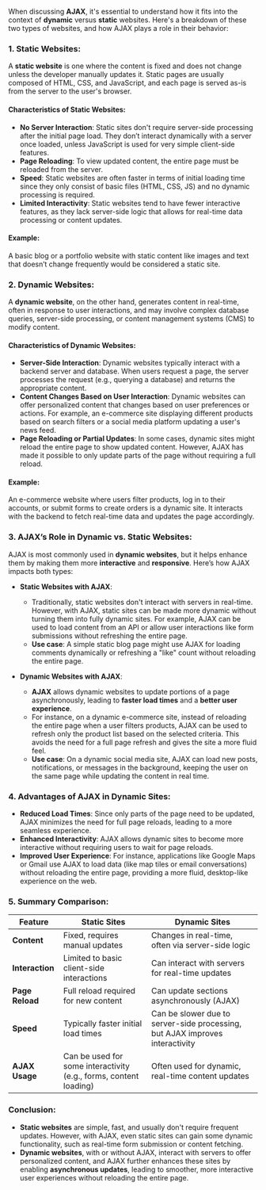 When discussing **AJAX**, it's essential to understand how it fits into the context of **dynamic** versus **static** websites. Here's a breakdown of these two types of websites, and how AJAX plays a role in their behavior:

### 1. **Static Websites**:
A **static website** is one where the content is fixed and does not change unless the developer manually updates it. Static pages are usually composed of HTML, CSS, and JavaScript, and each page is served as-is from the server to the user's browser.

#### Characteristics of Static Websites:
- **No Server Interaction**: Static sites don't require server-side processing after the initial page load. They don’t interact dynamically with a server once loaded, unless JavaScript is used for very simple client-side features.
- **Page Reloading**: To view updated content, the entire page must be reloaded from the server.
- **Speed**: Static websites are often faster in terms of initial loading time since they only consist of basic files (HTML, CSS, JS) and no dynamic processing is required.
- **Limited Interactivity**: Static websites tend to have fewer interactive features, as they lack server-side logic that allows for real-time data processing or content updates.
  
#### Example:
A basic blog or a portfolio website with static content like images and text that doesn’t change frequently would be considered a static site.

### 2. **Dynamic Websites**:
A **dynamic website**, on the other hand, generates content in real-time, often in response to user interactions, and may involve complex database queries, server-side processing, or content management systems (CMS) to modify content.

#### Characteristics of Dynamic Websites:
- **Server-Side Interaction**: Dynamic websites typically interact with a backend server and database. When users request a page, the server processes the request (e.g., querying a database) and returns the appropriate content.
- **Content Changes Based on User Interaction**: Dynamic websites can offer personalized content that changes based on user preferences or actions. For example, an e-commerce site displaying different products based on search filters or a social media platform updating a user's news feed.
- **Page Reloading or Partial Updates**: In some cases, dynamic sites might reload the entire page to show updated content. However, AJAX has made it possible to only update parts of the page without requiring a full reload.
  
#### Example:
An e-commerce website where users filter products, log in to their accounts, or submit forms to create orders is a dynamic site. It interacts with the backend to fetch real-time data and updates the page accordingly.

### 3. **AJAX’s Role in Dynamic vs. Static Websites**:

AJAX is most commonly used in **dynamic websites**, but it helps enhance them by making them more **interactive** and **responsive**. Here’s how AJAX impacts both types:

- **Static Websites with AJAX**:
   - Traditionally, static websites don't interact with servers in real-time. However, with AJAX, static sites can be made more dynamic without turning them into fully dynamic sites. For example, AJAX can be used to load content from an API or allow user interactions like form submissions without refreshing the entire page.
   - **Use case**: A simple static blog page might use AJAX for loading comments dynamically or refreshing a "like" count without reloading the entire page.

- **Dynamic Websites with AJAX**:
   - **AJAX** allows dynamic websites to update portions of a page asynchronously, leading to **faster load times** and a **better user experience**.
   - For instance, on a dynamic e-commerce site, instead of reloading the entire page when a user filters products, AJAX can be used to refresh only the product list based on the selected criteria. This avoids the need for a full page refresh and gives the site a more fluid feel.
   - **Use case**: On a dynamic social media site, AJAX can load new posts, notifications, or messages in the background, keeping the user on the same page while updating the content in real time.

### 4. **Advantages of AJAX in Dynamic Sites**:
- **Reduced Load Times**: Since only parts of the page need to be updated, AJAX minimizes the need for full page reloads, leading to a more seamless experience.
- **Enhanced Interactivity**: AJAX allows dynamic sites to become more interactive without requiring users to wait for page reloads.
- **Improved User Experience**: For instance, applications like Google Maps or Gmail use AJAX to load data (like map tiles or email conversations) without reloading the entire page, providing a more fluid, desktop-like experience on the web.

### 5. **Summary Comparison**:

| **Feature**                   | **Static Sites**                             | **Dynamic Sites**                                 |
|-------------------------------|----------------------------------------------|---------------------------------------------------|
| **Content**                    | Fixed, requires manual updates               | Changes in real-time, often via server-side logic |
| **Interaction**                | Limited to basic client-side interactions    | Can interact with servers for real-time updates   |
| **Page Reload**                | Full reload required for new content         | Can update sections asynchronously (AJAX)        |
| **Speed**                       | Typically faster initial load times          | Can be slower due to server-side processing, but AJAX improves interactivity |
| **AJAX Usage**                  | Can be used for some interactivity (e.g., forms, content loading) | Often used for dynamic, real-time content updates |

### Conclusion:
- **Static websites** are simple, fast, and usually don't require frequent updates. However, with AJAX, even static sites can gain some dynamic functionality, such as real-time form submission or content fetching.
- **Dynamic websites**, with or without AJAX, interact with servers to offer personalized content, and AJAX further enhances these sites by enabling **asynchronous updates**, leading to smoother, more interactive user experiences without reloading the entire page.
